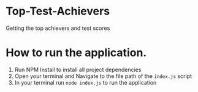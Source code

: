 # Top-Test-Achievers
Getting the top achievers and test scores

# How to run the application.
1. Run NPM Install to install all project dependencies
2. Open your terminal and Navigate to the file path of the `index.js` script
3. In your terminal run `node index.js` to run the application